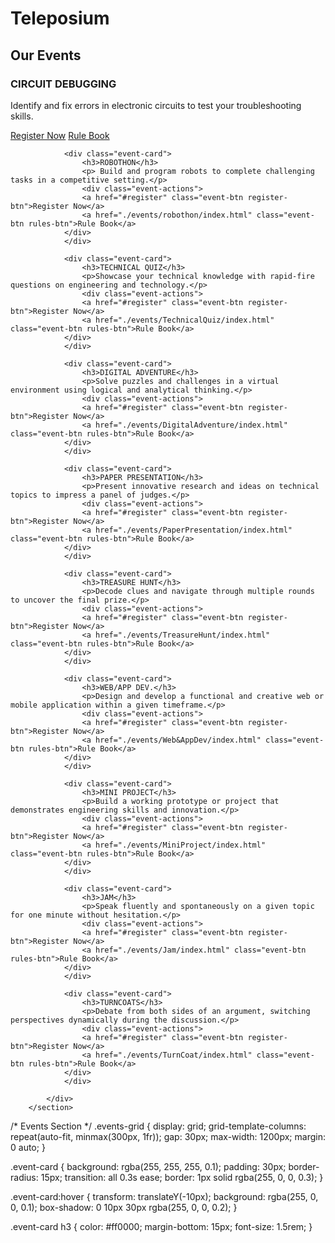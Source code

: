 # Teleposium



<section id="events" class="section">
            <h2>Our Events</h2>
            <div class="events-grid">
                <div class="event-card">
                    <h3>CIRCUIT DEBUGGING</h3>
                    <p> Identify and fix errors in electronic circuits to test your troubleshooting skills.</p>
                    <div class="event-actions">
                    <a href="#register" class="event-btn register-btn">Register Now</a>
                    <a href="./events/circuitdebugging/index.html" class="event-btn rules-btn">Rule Book</a>
                </div>
                </div>
                
                <div class="event-card">
                    <h3>ROBOTHON</h3>
                    <p> Build and program robots to complete challenging tasks in a competitive setting.</p>
                    <div class="event-actions">
                    <a href="#register" class="event-btn register-btn">Register Now</a>
                    <a href="./events/robothon/index.html" class="event-btn rules-btn">Rule Book</a>
                </div>
                </div>
                
                <div class="event-card">
                    <h3>TECHNICAL QUIZ</h3>
                    <p>Showcase your technical knowledge with rapid-fire questions on engineering and technology.</p>
                    <div class="event-actions">
                    <a href="#register" class="event-btn register-btn">Register Now</a>
                    <a href="./events/TechnicalQuiz/index.html" class="event-btn rules-btn">Rule Book</a>
                </div>
                </div>
                
                <div class="event-card">
                    <h3>DIGITAL ADVENTURE</h3>
                    <p>Solve puzzles and challenges in a virtual environment using logical and analytical thinking.</p>
                    <div class="event-actions">
                    <a href="#register" class="event-btn register-btn">Register Now</a>
                    <a href="./events/DigitalAdventure/index.html" class="event-btn rules-btn">Rule Book</a>
                </div>
                </div>
                
                <div class="event-card">
                    <h3>PAPER PRESENTATION</h3>
                    <p>Present innovative research and ideas on technical topics to impress a panel of judges.</p>
                    <div class="event-actions">
                    <a href="#register" class="event-btn register-btn">Register Now</a>
                    <a href="./events/PaperPresentation/index.html" class="event-btn rules-btn">Rule Book</a>
                </div>
                </div>
                
                <div class="event-card">
                    <h3>TREASURE HUNT</h3>
                    <p>Decode clues and navigate through multiple rounds to uncover the final prize.</p>
                    <div class="event-actions">
                    <a href="#register" class="event-btn register-btn">Register Now</a>
                    <a href="./events/TreasureHunt/index.html" class="event-btn rules-btn">Rule Book</a>
                </div>
                </div>
                
                <div class="event-card">
                    <h3>WEB/APP DEV.</h3>
                    <p>Design and develop a functional and creative web or mobile application within a given timeframe.</p>
                    <div class="event-actions">
                    <a href="#register" class="event-btn register-btn">Register Now</a>
                    <a href="./events/Web&AppDev/index.html" class="event-btn rules-btn">Rule Book</a>
                </div>
                </div>
                
                <div class="event-card">
                    <h3>MINI PROJECT</h3>
                    <p>Build a working prototype or project that demonstrates engineering skills and innovation.</p>
                    <div class="event-actions">
                    <a href="#register" class="event-btn register-btn">Register Now</a>
                    <a href="./events/MiniProject/index.html" class="event-btn rules-btn">Rule Book</a>
                </div>
                </div>
                
                <div class="event-card">
                    <h3>JAM</h3>
                    <p>Speak fluently and spontaneously on a given topic for one minute without hesitation.</p>
                    <div class="event-actions">
                    <a href="#register" class="event-btn register-btn">Register Now</a>
                    <a href="./events/Jam/index.html" class="event-btn rules-btn">Rule Book</a>
                </div>
                </div>
                
                <div class="event-card">
                    <h3>TURNCOATS</h3>
                    <p>Debate from both sides of an argument, switching perspectives dynamically during the discussion.</p>
                    <div class="event-actions">
                    <a href="#register" class="event-btn register-btn">Register Now</a>
                    <a href="./events/TurnCoat/index.html" class="event-btn rules-btn">Rule Book</a>
                </div>
                </div>
                
            </div>
        </section>




/* Events Section */
.events-grid {
    display: grid;
    grid-template-columns: repeat(auto-fit, minmax(300px, 1fr));
    gap: 30px;
    max-width: 1200px;
    margin: 0 auto;
}

.event-card {
    background: rgba(255, 255, 255, 0.1);
    padding: 30px;
    border-radius: 15px;
    transition: all 0.3s ease;
    border: 1px solid rgba(255, 0, 0, 0.3);
}

.event-card:hover {
    transform: translateY(-10px);
    background: rgba(255, 0, 0, 0.1);
    box-shadow: 0 10px 30px rgba(255, 0, 0, 0.2);
}

.event-card h3 {
    color: #ff0000;
    margin-bottom: 15px;
    font-size: 1.5rem;
}
